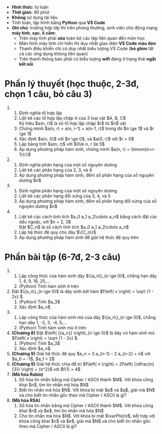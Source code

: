 * **Hình thức:** tự luận
* **Thời gian:** 90 phút
* **Không** sử dụng tài liệu
* Tính toán, lập trình bằng **Python** qua **VS Code**
* **Ghi chú**: trường hợp lớp thi trên phòng thường, sinh viên chủ động mang **máy tính**, **sạc**, **ổ cắm**:
  + Trên máy tính phải **xóa** toàn bộ các tệp liên quan đến môn học
  + Màn hình máy tính chỉ hiển thị duy nhất giao diện **VS Code màu đen**
  + Thanh điều khiển chỉ có duy nhất biểu tượng VS Code (**bỏ ghim** tất cả các ứng dụng không liên quan)
  + Trên thanh thông báo phải có biểu tượng **wifi** đang ở trạng thái **ngắt kết nối**

# Phần lý thuyết (học thuộc, 2-3đ, chọn 1 câu, bỏ câu 3)
<ol>
 <li>
   <ol>
     <li>Định nghĩa tổ hợp lặp</li>
     <li>Liệt kê các tổ hợp lặp chập 4 của 3 loại vật $A, B, C$</li>
     Ký hiệu $a(n, r)$ là số tổ hợp lặp chập $r$ từ $n$ vật
     <li>Chứng minh $a(n, r) = a(n, r-1) + a(n-1, r)$ trong đó $n \ge 1$ và $r \ge 1$</li>
     <li>Xác định $a(n, 0)$ với $n \ge 0$, và $a(0, r)$ với $r > 0$</li>
     <li>Lập bảng tính $a(n, r)$ với $0\le n, r \le 5$</li>
     <li>Áp dụng phương pháp hàm sinh, chứng minh $a(n, r) = \binom{n+r-1}{r}$</li>
   </ol>
 </li>
 
 <li>
   <ol>
     <li>Định nghĩa phân hạng của một số nguyên dương</li>
     <li>Liệt kê các phân hạng của 2, 3, và 4</li>
     <li>Áp dụng phương pháp hàm sinh, đếm số phân hạng của số nguyên dương $n$</li>
   </ol>
 </li>
 
 <li>
   <ol>
     <li>Định nghĩa phân hạng của một số nguyên dương</li>
     <li>Liệt kê các phân hạng đối xứng của 3, 4, và 5</li>
     <li>Áp dụng phương pháp hàm sinh, đếm số phân hạng đối xứng của số nguyên dương $n$</li>
   </ol>
 </li>
 
 <li>
   <ol>
     <li>Liệt kê các cách tính tích $a_0 a_1 a_2\cdots a_n$ bằng cách đặt các dấu ngoặc, với $n = 2, 3$</li>
      Đặt $C_n$ là số cách tính tích $a_0 a_1 a_2\cdots a_n$
     <li>Lập hệ thức đệ quy cho dãy $\{C_n\}$</li>
     <li>Áp dụng phương pháp hàm sinh để giải hệ thức đệ quy trên</li>  
  </ol>
 </li>
</ol>

# Phần bài tập (6-7đ, 2-3 câu)
<ol>
  <li>
    <ol>
      <li>Lập công thức của hàm sinh dãy $\{a_n\}_{n \ge 0}$, chẳng hạn dãy 1, 4, 9, 16, 25,...</li>
      <li>(Python) Tính hàm sinh ở trên</li>
    </ol>
    
  </li>
 
  <li>
    Đặt $\{a_n\}_{n \ge 0}$ là dãy sinh bởi hàm $f\left( x \right) = \sqrt {1 - 2x} $.
    <ol>
      <li>(Python) Tính $a_3$</li>
      <li>Xác định $a_n$</li>
    </ol>
  </li>

  <li>
    <ol>
      <li>Lập công thức của hàm sinh mũ của dãy $\{a_n\}_{n \ge 0}$, chẳng hạn dãy 1, -2, 3, -4, 5,...</li>
      <li>(Python) Tính hàm sinh mũ ở trên</li>
    </ol>
  </li>
 
  <li><b>(Chương 8)</b>
    Đặt $\left( {{a_n}} \right)_{n \ge 0}$ là dãy có hàm sinh mũ $f\left( x \right) = \sqrt {1 - 2x} $.
    <ol>
      <li>(Python) Tính $a_3$</li>
      <li>Xác định $a_n$</li>
    </ol>
  </li>

 <li><b>(Chương 9)</b>
  Giải hệ thức đệ quy $a_n = 3 a_{n-1} - 2 a_{n-2} + n$ với $a_0 = -1$, $a_1 = 2$
 </li>

 <li><b>(Chương 9)</b>
  Giải hệ thức chia để trị $f\left( n \right) = 2f\left( {\dfrac{n}{3}} \right) + {n^2}$ với $f(1) = 4$
 </li>
 
 <li><b>(Mã hóa Rabin)</b>
  <ol>
   <li>Số hóa tin nhắn bằng mã Cipher / ASCII thành $M$. Với khóa công khai $n$, tìm tin nhắn mã hóa $N$</li>
   <li>Biết tin nhắn mã hóa $N$. Với khóa bí mật $p$ và $q$, giải mã $N$ và cho biết tin nhắn gốc theo mã Cipher / ASCII là gì?</li>
  </ol>
 </li>
 <li><b>(Mã hóa RSA)</b>
   <ol>
     <li>Số hóa tin nhắn bằng mã Cipher / ASCII thành $M$. Với khóa công khai $n$ và $e$, tìm tin nhắn mã hóa $N$</li>
     <li>Cho tin nhắn mã hóa $N$. Với khóa bí mật $\varPhi(n)$, kết hợp với khóa công khai $n$ và $e$, giải mã $N$ và cho biết tin nhắn gốc theo mã Cipher / ASCII là gì?</li>
   </ol>
 </li>
</ol>

